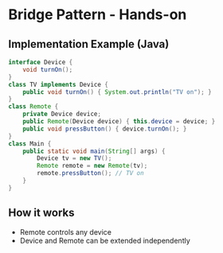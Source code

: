 # Bridge Pattern - Hands-on

## Implementation Example (Java)

```java
interface Device {
    void turnOn();
}
class TV implements Device {
    public void turnOn() { System.out.println("TV on"); }
}
class Remote {
    private Device device;
    public Remote(Device device) { this.device = device; }
    public void pressButton() { device.turnOn(); }
}
class Main {
    public static void main(String[] args) {
        Device tv = new TV();
        Remote remote = new Remote(tv);
        remote.pressButton(); // TV on
    }
}
```

## How it works

- Remote controls any device
- Device and Remote can be extended independently
